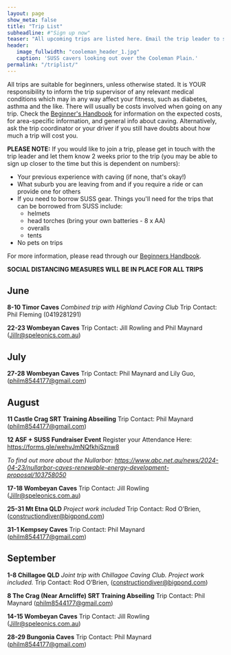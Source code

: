 ```yaml
---
layout: page
show_meta: false
title: "Trip List"
subheadline: #"Sign up now"
teaser: "All upcoming trips are listed here. Email the trip leader to sign up."
header:
   image_fullwidth: "cooleman_header_1.jpg"
   caption: 'SUSS cavers looking out over the Cooleman Plain.'
permalink: "/triplist/"
---
```


<!-- To Do convert this to auto genarage from a yaml file -->

All trips are suitable for beginners, unless otherwise stated.  It is YOUR responsibility to inform the trip supervisor of any relevant medical
conditions which may in any way affect your fitness, such as diabetes,
asthma and the like. There will usually be costs involved when going on any trip. Check the <a href="/assets/handbook.pdf">Beginner's Handbook</a>
for information on the expected costs, for area-specific information, and general info about caving. Alternatively, ask the trip coordinator or your driver
if you still have doubts about how much a trip will cost you.

**PLEASE NOTE:**
If you would like to join a trip, please get in touch with the trip leader and let them know 2 weeks prior to the trip (you may be able to sign up closer to the time but this is dependent on numbers):

-   Your previous experience with caving (if none, that's okay!)
-   What suburb you are leaving from and if you require a ride or can provide one for others
-   If you need to borrow SUSS gear. Things you'll need for the trips that can be borrowed from SUSS include:
    -   helmets
    -   head torches (bring your own batteries - 8 x AA)
    -   overalls
    -   tents
- No pets on trips

For more information, please read through our [Beginners Handbook](/assets/handbook.pdf).

**SOCIAL DISTANCING MEASURES WILL BE IN PLACE FOR ALL TRIPS**   



## June

**8-10 Timor Caves**
*Combined trip with Highland Caving Club*
Trip Contact: Phil Fleming (0419281291)

**22-23 Wombeyan Caves**
Trip Contact: Jill Rowling and Phil Maynard (Jillr@speleonics.com.au)


## July

**27-28 Wombeyan Caves**
Trip Contact: Phil Maynard and Lily Guo, (philm8544177@gmail.com)


## August

**11 Castle Crag SRT Training Abseiling**
Trip Contact: Phil Maynard (philm8544177@gmail.com)

**12 ASF + SUSS Fundraiser Event**
Register your Attendance Here: https://forms.gle/wehvJmNQfkhjSznw8

*To find out more about the Nullarbor: https://www.abc.net.au/news/2024-04-23/nullarbor-caves-renewable-energy-development-proposal/103758050*

**17-18 Wombeyan Caves**
Trip Contact: Jill Rowling (Jillr@speleonics.com.au)

**25-31 Mt Etna QLD**
*Project work included*
Trip Contact: Rod O’Brien, (constructiondiver@bigpond.com)

**31-1 Kempsey Caves**
Trip Contact: Phil Maynard (philm8544177@gmail.com)


## September

**1-8 Chillagoe QLD**
*Joint trip with Chillagoe Caving Club. Project work included.*
Trip Contact: Rod O’Brien, (constructiondiver@bigpond.com)

**8 The Crag (Near Arncliffe) SRT Training Abseiling**
Trip Contact: Phil Maynard (philm8544177@gmail.com)

**14-15 Wombeyan Caves**
Trip Contact: Jill Rowling (Jillr@speleonics.com.au)

**28-29 Bungonia Caves**
Trip Contact: Phil Maynard (philm8544177@gmail.com)
